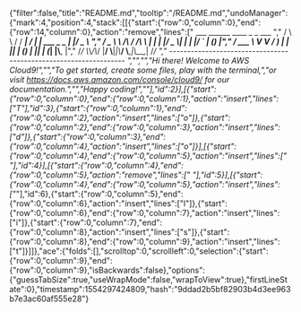 {"filter":false,"title":"README.md","tooltip":"/README.md","undoManager":{"mark":4,"position":4,"stack":[[{"start":{"row":0,"column":0},"end":{"row":14,"column":0},"action":"remove","lines":["         ___        ______     ____ _                 _  ___  ","        / \\ \\      / / ___|   / ___| | ___  _   _  __| |/ _ \\ ","       / _ \\ \\ /\\ / /\\___ \\  | |   | |/ _ \\| | | |/ _` | (_) |","      / ___ \\ V  V /  ___) | | |___| | (_) | |_| | (_| |\\__, |","     /_/   \\_\\_/\\_/  |____/   \\____|_|\\___/ \\__,_|\\__,_|  /_/ "," ----------------------------------------------------------------- ","","","Hi there! Welcome to AWS Cloud9!","","To get started, create some files, play with the terminal,","or visit https://docs.aws.amazon.com/console/cloud9/ for our documentation.","","Happy coding!",""],"id":2}],[{"start":{"row":0,"column":0},"end":{"row":0,"column":1},"action":"insert","lines":["T"],"id":3},{"start":{"row":0,"column":1},"end":{"row":0,"column":2},"action":"insert","lines":["o"]},{"start":{"row":0,"column":2},"end":{"row":0,"column":3},"action":"insert","lines":["d"]},{"start":{"row":0,"column":3},"end":{"row":0,"column":4},"action":"insert","lines":["o"]}],[{"start":{"row":0,"column":4},"end":{"row":0,"column":5},"action":"insert","lines":[" "],"id":4}],[{"start":{"row":0,"column":4},"end":{"row":0,"column":5},"action":"remove","lines":[" "],"id":5}],[{"start":{"row":0,"column":4},"end":{"row":0,"column":5},"action":"insert","lines":["_"],"id":6},{"start":{"row":0,"column":5},"end":{"row":0,"column":6},"action":"insert","lines":["l"]},{"start":{"row":0,"column":6},"end":{"row":0,"column":7},"action":"insert","lines":["i"]},{"start":{"row":0,"column":7},"end":{"row":0,"column":8},"action":"insert","lines":["s"]},{"start":{"row":0,"column":8},"end":{"row":0,"column":9},"action":"insert","lines":["t"]}]]},"ace":{"folds":[],"scrolltop":0,"scrollleft":0,"selection":{"start":{"row":0,"column":9},"end":{"row":0,"column":9},"isBackwards":false},"options":{"guessTabSize":true,"useWrapMode":false,"wrapToView":true},"firstLineState":0},"timestamp":1554297424809,"hash":"9ddad2b5bf82903b4d3ee963b7e3ac60af555e28"}